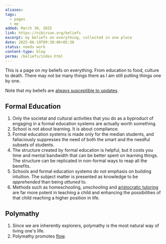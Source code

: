 ```yaml
---
aliases: 
tags:
  - pages
  - me
added: March 30, 2025
link: https://nibirsan.org/beliefs
excerpt: my beliefs on everything, collected in one place
date: 2025-06-19T09:30:06+05:30
status: needs work
content-type: blog
perma: /beliefs/index.html
---
```

This is a page on my beliefs on everything. From education to food, culture to death. There may not be many things there as I am still putting things one by one.

Note that my beliefs are [always susceptible to updates](https://www.lesswrong.com/w/high-speed-intro-to-bayes-s-rule).

## Formal Education 
1. Only the societal and cultural activities that you do as a byproduct of engaging in a formal education systems are actually worth something.
2. School is not about learning. It is about compliance.
3. Formal education systems is made only for the median students, and fallaciously suppresses the need of both the smart and the needful subsets of students.
4. The structure created by formal education is helpful, but it costs you time and mental bandwidth that can be better spent on learning things. The structure can be replicated in non-formal ways to reap all the benefits.
5. Schools and formal education systems do not emphasis on building intuition. The subject matter is presented as knowledge to be *apprehended* than being *attuned* to.
6. Methods such as homeschooling, *un*schooling and [aristocratic tutoring](https://www.theintrinsicperspective.com/p/sticky-humans-in-a-post-agi-%3Cbr%3Eworld) are far more potent in teaching a child and enhancing the possibilities of that child reaching a higher position in life.

## Polymathy
1. Since we are inherently explorers, polymathy is the most natural way of living one's life.
2. Polymathy promotes [flow](https://en.wikipedia.org/wiki/Flow_(psychology)).

